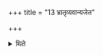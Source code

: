+++
title = "13 भ्रातृव्यवान्यजेत"

+++

<details><summary>थिते</summary>

भ्रातृव्यवान्यजेत १३
</details>
